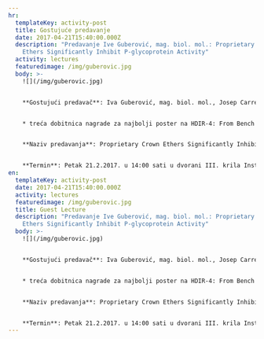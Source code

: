 ```yaml
---
hr:
  templateKey: activity-post
  title: Gostujuće predavanje
  date: 2017-04-21T15:40:00.000Z
  description: "Predavanje Ive Guberović, mag. biol. mol.: Proprietary Crown
    Ethers Significantly Inhibit P-glycoprotein Activity"
  activity: lectures
  featuredimage: /img/guberovic.jpg
  body: >-
    ![](/img/guberovic.jpg)


    **Gostujući predavač**: Iva Guberović, mag. biol. mol., Josep Carreras Leukaemia Research Institute, Barcelona


    * treća dobitnica nagrade za najbolji poster na HDIR-4: From Bench to Clinic – Četvrtoj konferenciji HDIR-a


    **Naziv predavanja**: Proprietary Crown Ethers Significantly Inhibit P-glycoprotein Activity


    **Termin**: Petak 21.2.2017. u 14:00 sati u dvorani III. krila Instituta Ruđer Bošković
en:
  templateKey: activity-post
  date: 2017-04-21T15:40:00.000Z
  activity: lectures
  featuredimage: /img/guberovic.jpg
  title: Guest Lecture
  description: "Predavanje Ive Guberović, mag. biol. mol.: Proprietary Crown
    Ethers Significantly Inhibit P-glycoprotein Activity"
  body: >-
    ![](/img/guberovic.jpg)


    **Gostujući predavač**: Iva Guberović, mag. biol. mol., Josep Carreras Leukaemia Research Institute, Barcelona


    * treća dobitnica nagrade za najbolji poster na HDIR-4: From Bench to Clinic – Četvrtoj konferenciji HDIR-a


    **Naziv predavanja**: Proprietary Crown Ethers Significantly Inhibit P-glycoprotein Activity


    **Termin**: Petak 21.2.2017. u 14:00 sati u dvorani III. krila Instituta Ruđer Bošković
---
```

